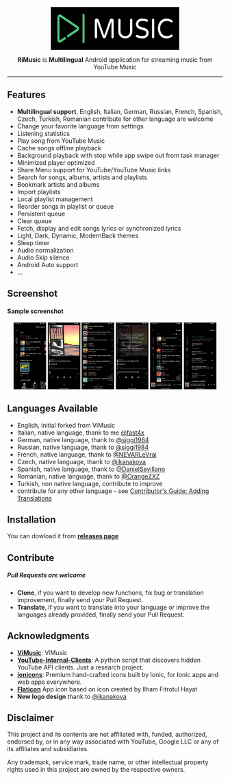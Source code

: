 <div align="center">
    <img src="./app_logo.png" width="300" height="100" style="display: block; margin: 0 auto"/>    
    <p><b>RiMusic</b> is <b>Multilingual</b> Android application for streaming music from YouTube Music</p>
</div>

---
## Features
- **Multilingual support**, English, Italian, German, Russian, French, Spanish, Czech, Turkish, Romanian contribute for other language are welcome
- Change your favorite language from settings
- Listening statistics
- Play song from YouTube Music 
- Cache songs offline playback
- Background playback with stop while app swipe out from task manager
- Minimized player optimized
- Share Menu support for YouTube/YouTube Music links  
- Search for songs, albums, artists and playlists
- Bookmark artists and albums
- Import playlists
- Local playlist management
- Reorder songs in playlist or queue
- Persistent queue
- Clear queue
- Fetch, display and edit songs lyrics or synchronized lyrics
- Light, Dark, Dynamic, ModernBack themes
- Sleep timer
- Audio normalization
- Audio Skip silence
- Android Auto support
- ...

## Screenshot
<h4>Sample screenshot</h4>
<p align="center">
  <img src="./fastlane/metadata/android/en-US/images/phoneScreenshots/1.jpg" width="15%" />
  <img src="./fastlane/metadata/android/en-US/images/phoneScreenshots/2.jpg" width="15%" />
  <img src="./fastlane/metadata/android/en-US/images/phoneScreenshots/3.jpg" width="15%" />

  <img src="./fastlane/metadata/android/en-US/images/phoneScreenshots/4.jpg" width="15%" />
  <img src="./fastlane/metadata/android/en-US/images/phoneScreenshots/5.jpg" width="15%" />
  <img src="./fastlane/metadata/android/en-US/images/phoneScreenshots/6.jpg" width="15%" />
</p>

## Languages Available
* English, initial forked from ViMusic
* Italian, native language, thank to me [@fast4x](https://github.com/fast4x)
* German, native language, thank to [@siggi1984](https://github.com/siggi1984)
* Russian, native language, thank to [@siggi1984](https://github.com/siggi1984)
* French, native language, thank to [@NEVARLeVrai](https://github.com/NEVARLeVrai)
* Czech, native language, thank to [@ikanakova](https://github.com/ikanakova)
* Spanish, native language, thank to [@DanielSevillano](https://github.com/DanielSevillano)
* Romanian, native language, thank to [@OrangeZXZ](https://github.com/OrangeZxZ)
* Turkish, non native language, contribute to improve
* contribute for any other language - see [Contributor's Guide: Adding Translations](https://github.com/fast4x/RiMusic/wiki/Contributor's-Guide:-Adding-Translations)


## Installation
You can dowload it from [**releases page**](https://github.com/fast4x/RiMusic/releases)

## Contribute
##### Pull Requests are welcome
- **Clone**, if you want to develop new functions, fix bug or translation improvement, finally send your Pull Request.
- **Translate**, if you want to translate into your language or improve the languages already provided, finally send your Pull Request.

## Acknowledgments
- [**ViMusic**](https://github.com/vfsfitvnm/ViMusic): ViMusic
- [**YouTube-Internal-Clients**](https://github.com/zerodytrash/YouTube-Internal-Clients): A python script that discovers hidden YouTube API clients. Just a research project.
- [**ionicons**](https://github.com/ionic-team/ionicons): Premium hand-crafted icons built by Ionic, for Ionic apps and web apps everywhere.
- [**Flaticon**](https://www.flaticon.com/authors/ilham-fitrotul-hayat) App icon based on icon created by Ilham Fitrotul Hayat
- **New logo design** thank to [@ikanakova](https://github.com/ikanakova)

## Disclaimer
This project and its contents are not affiliated with, funded, authorized, endorsed by, or in any way associated with YouTube, Google LLC or any of its affiliates and subsidiaries.

Any trademark, service mark, trade name, or other intellectual property rights used in this project are owned by the respective owners.
